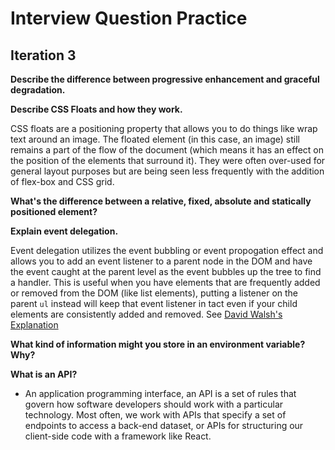 # Interview Question Practice

## Iteration 3

**Describe the difference between progressive enhancement and graceful degradation.**

**Describe CSS Floats and how they work.**

CSS floats are a positioning property that allows you to do things like wrap text around an image. The floated element (in this case, an image) still remains a part of the flow of the document (which means it has an effect on the position of the elements that surround it). They were often over-used for general layout purposes but are being seen less frequently with the addition of flex-box and CSS grid.

**What's the difference between a relative, fixed, absolute and statically positioned element?**

**Explain event delegation.**

Event delegation utilizes the event bubbling or event propogation effect and allows you to add an event listener to a parent node in the DOM and have the event caught at the parent level as the event bubbles up the tree to find a handler. This is useful when you have elements that are frequently added or removed from the DOM (like list elements), putting a listener on the parent `ul` instead will keep that event listener in tact even if your child elements are consistently added and removed. See [David Walsh's Explanation](https://davidwalsh.name/event-delegate)

**What kind of information might you store in an environment variable? Why?**

**What is an API?**

* An application programming interface, an API is a set of rules that govern how software developers should work with a particular technology. Most often, we work with APIs that specify a set of endpoints to access a back-end dataset, or APIs for structuring our client-side code with a framework like React.